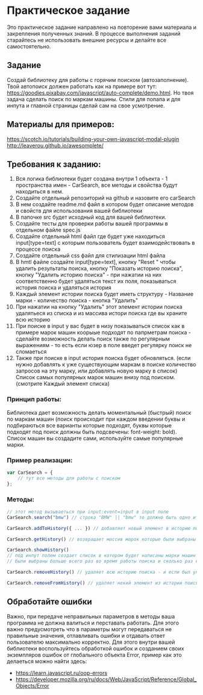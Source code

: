 # Практическое задание
Это практическое задание направлено на повторение вами материала и закрепления полученных знаний. В процессе выполнения заданий старайтесь не использовать внешние ресурсы и делайте все самостоятельно.

## Задание
Создай библиотеку для работы с горячим поиском (автозаполнение). Твой автопоиск должен работать как на примере вот тут: https://goodies.pixabay.com/javascript/auto-complete/demo.html. Но твоя задача сделать поиск по маркам машины. Стили для попапа и для инпута и главной страницы сделай сам на свое усмотрение.

## Материалы для примеров:
https://scotch.io/tutorials/building-your-own-javascript-modal-plugin
http://leaverou.github.io/awesomplete/

## Требования к заданию:

1. Вся логика библиотеки будет создана внутри 1 объекта - 1 пространства имен - CarSearch, все методы и свойства будут находиться в нем.
2. Создайте отдельный репозиторий на github и назовите его carSearch
3. В нем создайте readme.md файл в котором будет описание методов и свойств для использования вашей библиотеки
4. В папочке src будет исходный код для вашей библиотеки. <br/>
5. Создайте тесты для проверки работы вашей программы в отдельном файле spec.js<br/>
6. Создайте отдельный html файл где будет уже находиться input[type=text] с которым пользователь будет взаимодействовать в процессе поиска<br/>
7. Создайте отдельный css файл для стилизации html файла<br/>
8. В hmtl файле создайте input[type=text], кнопку "Reset " чтобы удалить результаты поиска, кнопку "Показать историю поиска", кнопку "Удалить историю поиска" - при нажатии на них соответственно будет удаляться текст их поля, показываться история поиска и удаляться история<br/>
9. Каждый элемент истории поиска будет иметь структуру - Название марки - количество поиска - кнопка "Удалить"<br/>
10. При нажатии на кнопку "Удалить" этот элемент истории поиска удалятьеся из списка и из массива истори поиска где вы храните всю историю<br/>
11. При поиске в input у вас будет в низу показываться список как в примере марок машин коорыые подходят по папрметрам поиска - сделайте возможность делать поиск также по регулярным выражениям - то есть если юзер в поле введет регулярку поиск не сломаеться<br/>
12. Также при поиске в input история поиска будет обновляться. (если нужно добавлять к уже существующим маркам в поиске количество запросов на эту марку, или добавлять новую марку в список)<br/>
Список самых популярных марок машин внизу под поиском. (смотрите Каждый элемент списка)<br/>

### Принцип работы:
Библиотека дает возможность делать моментальный (быстрый) поиск по маркам машин (поиск происходит при каждом введении буквы и подбираються все варианты которые подходят, буквы которые подходят под поиск должны быть подсвечены: font-weight: bold). Список машин вы создадите сами, используйте самые популярные марки.<br/>

### Пример реализации:

```javascript
var CarSearch = {
    // тут все методы для работы с поиском
};
```

### Методы:

```javascript
// этот метод вызываеться при input:event=input в input поле 
CarSearch.search("bmw") // строка "BMW" || "bmw" то должно быть одно и то же
```

```javascript
CarSearch.addToHistory({ ... }) // добавляет новый элемент в историю поиска
```

```javascript
CarSearch.getHistory() // возвращает массив марок которые были выбраны больше всего раз во время работы поиска
```

```javascript
CarSearch.showHistory() 
// под инпут полем создает список в котором будет написаны марки машин которые 
// были выбраны больше всего раз во время работы поиска и сколько раз конкретно был сделан поиск по этой марке (количество)
```

```javascript
CarSearch.removeHistory() // удаляет всю историю поиска - и если был уже создан ul список со всей истории он тоже удаляет ее со страниц
```

```javascript
CarSearch.removeFromHistory() // удаляет некий элемент из истории поиска
```

## Обработайте ошибки
Важно, при передаче неправильных параметров в методы ваша программа не должна валиться и перставать работать. Для этого важно предусмотреть что в параметры могут передаваться не правильные значения, отлавливать ошибки и отдавать ответ пользователю максимально корректно. Для этого внутри вашей библиотеки воспользуйтесь обработкой ошибок и созданием своих экземпляров ошибок от глобального объекта Error, пример как это делаеться можно найти здесь:

* https://learn.javascript.ru/oop-errors
* https://developer.mozilla.org/ru/docs/Web/JavaScript/Reference/Global_Objects/Error
